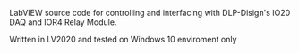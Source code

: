LabVIEW source code for controlling and interfacing with DLP-Disign's IO20 DAQ and IOR4 Relay Module.

Written in LV2020 and tested on Windows 10 enviroment only
